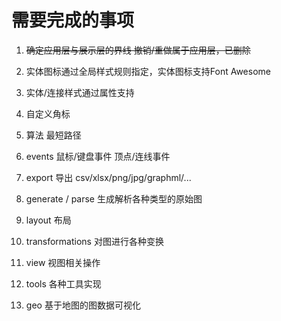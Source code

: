 # 需要完成的事项

1. ~~确定应用层与展示层的界线 撤销/重做属于应用层，已删除~~

2. 实体图标通过全局样式规则指定，实体图标支持Font Awesome

3. 实体/连接样式通过属性支持

4. 自定义角标

5. 算法 最短路径

6. events 鼠标/键盘事件 顶点/连线事件 

7. export 导出 csv/xlsx/png/jpg/graphml/...

8. generate / parse 生成解析各种类型的原始图

9. layout 布局

10. transformations 对图进行各种变换

11. view 视图相关操作

12. tools 各种工具实现

13. geo 基于地图的图数据可视化